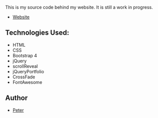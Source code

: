 This is my source code behind my website. It is still a work in progress.
+ [Website](https://ptpeck357.github.io/peterpeck/)

## Technologies Used:
* HTML
* CSS
* Bootstrap 4
* jQuery
* scrollReveal
* jQueryPortfolio
* CrossFade
* FontAwesome

## Author
+ [Peter](https://github.com/ptpeck357)


